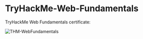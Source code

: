 # TryHackMe-Web-Fundamentals
TryHackMe Web Fundamentals certificate:






![THM-WebFundamentals](https://github.com/user-attachments/assets/b9b9ffe7-5f22-4ada-890c-e720c78b1338)
